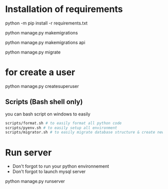 # Installation of requirements

python -m pip install -r requirements.txt

python manage.py makemigrations

python manage.py makemigrations api

python manage.py migrate

# for create a user

python manage.py createsuperuser

## Scripts (Bash shell only)

you can bash script on windows to easily

```bash
scripts/format.sh # to easily format all python code
scripts/pyenv.sh # to easily setup all environment
scripts/migrator.sh # to easily migrate database structure & create new user
```

# Run server

- Don't forgot to run your python environnement
- Don't forgot to launch mysql server

python manage.py runserver
